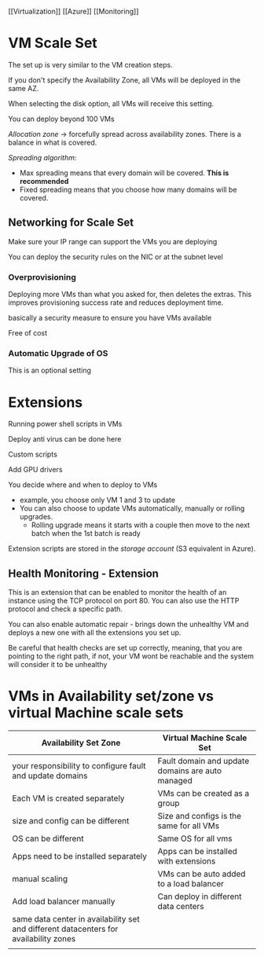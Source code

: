 [[Virtualization]] [[Azure]] [[Monitoring]]
# VM Scale Set
The set up is very similar to the VM creation steps. 

If you don't specify the Availability Zone, all VMs will be deployed in the same AZ.  

When selecting the disk option, all VMs will receive this setting. 

You can deploy beyond 100 VMs

*Allocation zone* -> forcefully spread across availability zones. There is a balance in what is covered. 

*Spreading algorithm*:
- Max spreading means that every domain will be covered. **This is recommended**
- Fixed spreading means that you choose how many domains will be covered. 

## Networking for Scale Set
Make sure your IP range can support the VMs you are deploying

You can deploy the security rules on the NIC or at the subnet level 

### Overprovisioning 
Deploying more VMs than what you asked for, then deletes the extras. This improves provisioning success rate and reduces deployment time.

basically a security measure to ensure you have VMs available 

Free of cost 

### Automatic Upgrade of OS 
This is an optional setting 

# Extensions
Running power shell scripts in VMs 

Deploy anti virus can be done here 

Custom scripts

Add GPU drivers

You decide where and when to deploy to VMs 
- example, you choose only VM 1 and 3 to update 
- You can also choose to update VMs automatically, manually or rolling upgrades. 
	- Rolling upgrade means it starts with a couple then move to the next batch when the 1st batch is ready 

Extension scripts are stored in the *storage account* (S3 equivalent in Azure).  
## Health Monitoring - Extension
This is an extension that can be enabled to monitor the health of an instance using the TCP protocol on port 80. You can also use the HTTP protocol and check a specific path. 

You can also enable automatic repair - brings down the unhealthy VM and deploys a new one with all the extensions you set up. 

Be careful that health checks are set up correctly, meaning, that you are pointing to the right path, if not, your VM wont be reachable and the system will consider it to be unhealthy 


# VMs in Availability set/zone vs virtual Machine scale sets 

| Availability Set Zone                                                                 | Virtual Machine Scale Set                        |
| ------------------------------------------------------------------------------------- | ------------------------------------------------ |
| your responsibility to configure fault and update domains                             | Fault domain and update domains are auto managed |
| Each VM is created separately                                                         | VMs can be created as a group                    |
| size and config can be different                                                      | Size and configs is the same for all VMs         |
| OS can be different                                                                   | Same OS for all vms                              |
| Apps need to be installed separately                                                  | Apps can be installed with extensions            |
| manual scaling                                                                        | VMs can be auto added to a load balancer         |
| Add load balancer manually                                                            | Can deploy in different data centers             |
| same data center in availability set and different datacenters for availability zones |                                                  |
|                                                                                       |                                                  |
